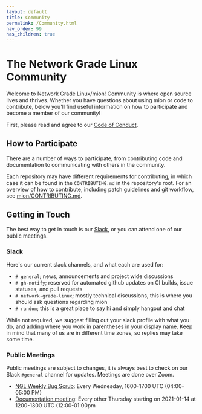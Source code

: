 ```yaml
---
layout: default
title: Community
permalink: /Community.html
nav_order: 99
has_children: true
---
```

# The Network Grade Linux Community

Welcome to Network Grade Linux/mion! Community is where open source lives and
thrives. Whether you have questions about using mion or code to contribute,
below you'll find useful information on how to participate and become a member
of our community!

First, please read and agree to our [Code of Conduct](docs/community/code-of-conduct.md).

## How to Participate

There are a number of ways to participate, from contributing code and
documentation to communicating with others in the community. 

Each repository may have different requirements for contributing, in which case
it can be found in the `CONTRIBUTING.md` in the repository's root. For an
overview of how to contribute, including patch guidelines and git workflow, see
[mion/CONTRIBUTING.md](https://github.com/NetworkGradeLinux/mion/blob/dunfell/CONTRIBUTING.md).

## Getting in Touch

The best way to get in touch is our [Slack](networkgradelinux.slack.com), or you
can attend one of our public meetings.

### Slack

Here's our current slack channels, and what each are used for:

* `# general`; news, announcements and project wide discussions
* `# gh-notify`; reserved for automated github updates on CI builds, issue
  statuses, and pull requests
* `# network-grade-linux`; mostly technical discussions, this is where you
  should ask questions regarding mion
* `# random`; this is a great place to say hi and simply hangout and chat

While not required, we suggest filling out your slack profile with what you do,
and adding where you work in parentheses in your display name. Keep in mind
that many of us are in different time zones, so replies may take some time.

### Public Meetings

Public meetings are subject to changes, it is always best to check on our Slack
`#general` channel for updates. Meetings are done over Zoom.

* [NGL Weekly Bug Scrub](https://zoom.us/j/98346073206): Every Wednesday,
  1600-1700 UTC (04:00-05:00 PM)
* [Documentation meeting](https://zoom.us/j/92718009193?pwd=N3V6Q0lpYzlNZXRNR25EZGEzKy9yUT09):
  Every other Thursday starting on 2021-01-14 at 1200-1300 UTC (12:00-01:00pm
